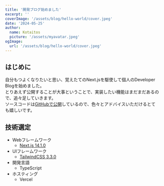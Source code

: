 ```yaml
---
title: '開発ブログ始めました'
excerpt: ''
coverImage: '/assets/blog/hello-world/cover.jpeg'
date: '2024-05-25'
author:
  name: Kotaitos
  picture: '/assets/myavatar.jpeg'
ogImage:
  url: '/assets/blog/hello-world/cover.jpeg'
---
```


## はじめに

自分もつよくなりたいと思い、覚えたてのNext.jsを駆使して個人のDeveloper Blogを始めました。  
とりあえず公開することが大事ということで、実装したい機能はまだまだあるので、追々足していきます。  
ソースコードは[GitHubで公開](https://github.com/kotaitos/kotaitos-tech)しているので、色々とアドバイスいただけるとても嬉しいです。

## 技術選定

- Webフレームワーク
  - [Next.js 14.1.0](https://nextjs.org/)
- UIフレームワーク
  - [TailwindCSS 3.3.0](https://tailwindcss.com/)
- 開発言語
  - TypeScript
- ホスティング
  - Vercel
